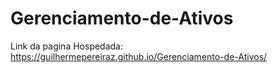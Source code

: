# Gerenciamento-de-Ativos

Link da pagina Hospedada: https://guilhermepereiraz.github.io/Gerenciamento-de-Ativos/
